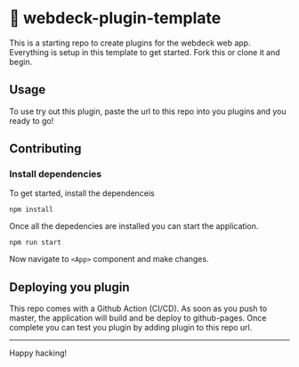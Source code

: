 # 🔌 webdeck-plugin-template

This is a starting repo to create plugins for the webdeck web app. Everything is setup in this template to get started. Fork this or clone it and begin.

## Usage

To use try out this plugin, paste the url to this repo into you plugins and you ready to go!

## Contributing

### Install dependencies

To get started, install the dependenceis

`npm install`

Once all the depedencies are installed you can start the application.

`npm run start`

Now navigate to `<App>` component and make changes.

## Deploying you plugin

This repo comes with a Github Action (CI/CD). As soon as you push to master, the application will build and be deploy to github-pages. Once complete you can test you plugin by adding plugin to this repo url.

---

Happy hacking!
